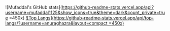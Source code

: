 ![Mufaddal's GitHub stats](https://github-readme-stats.vercel.app/api?username=mufaddal1125&show_icons=true&theme=dark&count_private=true =450x)
[![Top Langs](https://github-readme-stats.vercel.app/api/top-langs/?username=anuraghazra&layout=compact =450x)](https://github.com/anuraghazra/github-readme-stats)
